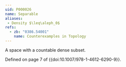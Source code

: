 ```yaml
---
uid: P000026
name: Separable
aliases:
 - Density $\leq\aleph_0$
refs:
  - zb: "0386.54001"
    name: Counterexamples in Topology
---
```


A space with a countable dense subset.

Defined on page 7 of {{doi:10.1007/978-1-4612-6290-9}}.
